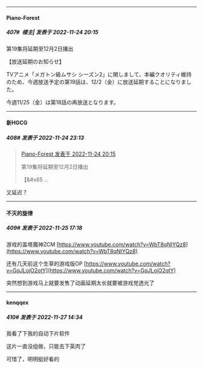 

*****

####  Piano-Forest  
##### 407#         楼主| 发表于 2022-11-24 20:15

第19集将延期至12月2日播出

【放送延期のお知らせ】

TVアニメ「メガトン級ムサシ シーズン2」に関しまして、本編クオリティ維持のため、今週放送予定の第19話は、12/2（金）に放送延期することになりました。

今週11/25（金）は第18話の再放送となります。



*****

####  新HGCG  
##### 408#       发表于 2022-11-24 23:13

<blockquote><a href="httphttps://bbs.saraba1st.com/2b/forum.php?mod=redirect&amp;goto=findpost&amp;pid=58595458&amp;ptid=2016646" target="_blank">Piano-Forest 发表于 2022-11-24 20:15</a>

第19集将延期至12月2日播出

【&amp;#x65 ...</blockquote>
又延迟？



*****

####  不灭的旋律  
##### 409#       发表于 2022-11-25 17:18

游戏的盖塔魔神ZCM
[https://www.youtube.com/watch?v=WbT8qNIYQz8](https://www.youtube.com/watch?v=WbT8qNIYQz8)

还有几天前这个生草的游戏版OP
[https://www.youtube.com/watch?v=GqJLojO2otY](https://www.youtube.com/watch?v=GqJLojO2otY)

突然想到游戏马上就要发售了动画延期太长就要被游戏党透光了



*****

####  kenqqex  
##### 410#       发表于 2022-11-27 14:34

我看了下我的自动下片软件

这片一直没组做，只能去下英肉了

可惜了，明明挺好看的

